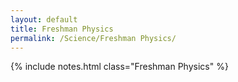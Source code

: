 ```yaml
---
layout: default
title: Freshman Physics
permalink: /Science/Freshman Physics/
---
```


{% include notes.html class="Freshman Physics" %}